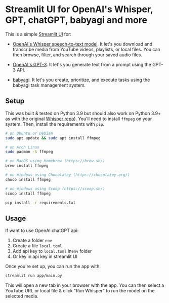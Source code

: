 # Streamlit UI for OpenAI's Whisper, GPT, chatGPT, babyagi and more

This is a simple [Streamlit UI](https://streamlit.io/) for:

* [OpenAI's Whisper speech-to-text model](https://openai.com/blog/whisper/). It let's you download and transcribe media from YouTube videos, playlists, or local files. You can then browse, filter, and search through your saved audio files.

* [OpenAI's GPT-3](https://openai.com/blog/openai-api/). It let's you generate text from a prompt using the GPT-3 API.

* [babyagi](https://github.com/yoheinakajima/babyagi). It let's you create, prioritize, and execute tasks using the babyagi task management system.

## Setup

This was built & tested on Python 3.9 but should also work on Python 3.9+ as with the original [Whisper repo](https://github.com/openai/whisper)).
You'll need to install `ffmpeg` on your system. Then, install the requirements with `pip`.

```bash
# on Ubuntu or Debian
sudo apt update && sudo apt install ffmpeg

# on Arch Linux
sudo pacman -S ffmpeg

# on MacOS using Homebrew (https://brew.sh/)
brew install ffmpeg

# on Windows using Chocolatey (https://chocolatey.org/)
choco install ffmpeg

# on Windows using Scoop (https://scoop.sh/)
scoop install ffmpeg

pip install -r requirements.txt
```

## Usage

If want to use OpenAI chatGPT api:

1. Create a folder ```env```
2. Create a file ```local.toml```
3. Add api key to ```local.toml``` in```env``` folder
4. Or key in api key in streamlit UI

Once you're set up, you can run the app with:

```bash
streamlit run app/main.py
```

This will open a new tab in your browser with the app. You can then select a YouTube URL or local file & click "Run Whisper" to run the model on the selected media.
